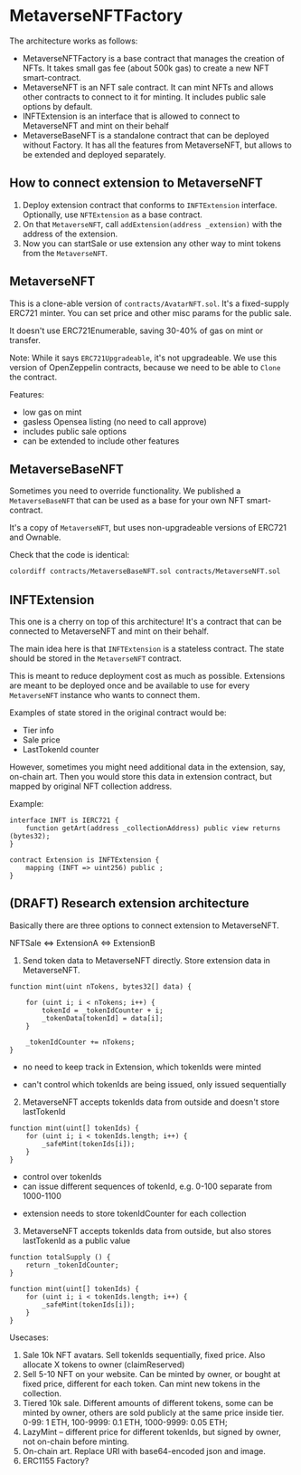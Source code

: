 # MetaverseNFTFactory

The architecture works as follows:

- MetaverseNFTFactory is a base contract that manages the creation of NFTs. It takes small gas fee (about 500k gas) to create a new NFT smart-contract.
- MetaverseNFT is an NFT sale contract. It can mint NFTs and allows other contracts to connect to it for minting. It includes public sale options by default.
- INFTExtension is an interface that is allowed to connect to MetaverseNFT and mint on their behalf
- MetaverseBaseNFT is a standalone contract that can be deployed without Factory. It has all the features from MetaverseNFT, but allows to be extended and deployed separately.

## How to connect extension to MetaverseNFT

1. Deploy extension contract that conforms to `INFTExtension` interface. Optionally, use `NFTExtension` as a base contract.
2. On that `MetaverseNFT`, call `addExtension(address _extension)` with the address of the extension.
3. Now you can startSale or use extension any other way to mint tokens from the `MetaverseNFT`.


## MetaverseNFT

This is a clone-able version of `contracts/AvatarNFT.sol`. It's a fixed-supply ERC721 minter. You can set price and other misc params for the public sale.

It doesn't use ERC721Enumerable, saving 30-40% of gas on mint or transfer.

Note: While it says `ERC721Upgradeable`, it's not upgradeable. We use this version of OpenZeppelin contracts, because we need to be able to `Clone` the contract.

Features:
- low gas on mint
- gasless Opensea listing (no need to call approve)
- includes public sale options
- can be extended to include other features


## MetaverseBaseNFT

Sometimes you need to override functionality. We published a `MetaverseBaseNFT` that can be used as a base for your own NFT smart-contract.

It's a copy of `MetaverseNFT`, but uses non-upgradeable versions of ERC721 and Ownable.

Check that the code is identical:

```bash
colordiff contracts/MetaverseBaseNFT.sol contracts/MetaverseNFT.sol
```

## INFTExtension

This one is a cherry on top of this architecture! It's a contract that can be connected to MetaverseNFT and mint on their behalf.

The main idea here is that `INFTExtension` is a stateless contract. The state should be stored in the `MetaverseNFT` contract.

This is meant to reduce deployment cost as much as possible. Extensions are meant to be deployed once and be available to use for every `MetaverseNFT` instance who wants to connect them.

Examples of state stored in the original contract would be:
- Tier info
- Sale price
- LastTokenId counter

However, sometimes you might need additional data in the extension, say, on-chain art. Then you would store this data in extension contract, but mapped by original NFT collection address.

Example:

```solidity
interface INFT is IERC721 {
    function getArt(address _collectionAddress) public view returns (bytes32);
}

contract Extension is INFTExtension {
    mapping (INFT => uint256) public ;
}
```

## (DRAFT) Research extension architecture

Basically there are three options to connect extension to MetaverseNFT.

NFTSale <=> ExtensionA
        <=> ExtensionB


1. Send token data to MetaverseNFT directly. Store extension data in MetaverseNFT.

```solidity
function mint(uint nTokens, bytes32[] data) {

    for (uint i; i < nTokens; i++) {
        tokenId = _tokenIdCounter + i;
        _tokenData[tokenId] = data[i];
    }

    _tokenIdCounter += nTokens;
}
```

+ no need to keep track in Extension, which tokenIds were minted
- can't control which tokenIds are being issued, only issued sequentially


2. MetaverseNFT accepts tokenIds data from outside and doesn't store lastTokenId

```solidity
function mint(uint[] tokenIds) {
    for (uint i; i < tokenIds.length; i++) {
        _safeMint(tokenIds[i]);
    }
}
```

+ control over tokenIds
+ can issue different sequences of tokenId, e.g. 0-100 separate from 1000-1100
- extension needs to store tokenIdCounter for each collection

3. MetaverseNFT accepts tokenIds data from outside, but also stores lastTokenId as a public value

```solidity
function totalSupply () {
    return _tokenIdCounter;
}

function mint(uint[] tokenIds) {
    for (uint i; i < tokenIds.length; i++) {
        _safeMint(tokenIds[i]);
    }
}
```



Usecases:

1. Sale 10k NFT avatars. Sell tokenIds sequentially, fixed price. Also allocate X tokens to owner (claimReserved)
2. Sell 5-10 NFT on your website. Can be minted by owner, or bought at fixed price, different for each token. Can mint new tokens in the collection.
3. Tiered 10k sale. Different amounts of different tokens, some can be minted by owner, others are sold publicly at the same price inside tier. 0-99: 1 ETH, 100-9999: 0.1 ETH, 1000-9999: 0.05 ETH;
4. LazyMint – different price for different tokenIds, but signed by owner, not on-chain before minting.
5. On-chain art. Replace URI with base64-encoded json and image.
6. ERC1155 Factory?


